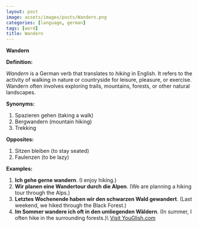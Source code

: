 ```yaml
---
layout: post
image: assets/images/posts/Wandern.png
categories: [language, german]
tags: [word]
title: Wandern
---
```


**Wandern**

**Definition:**

*Wandern* is a German verb that translates to *hiking* in English. It refers to the activity of walking in nature or countryside for leisure, pleasure, or exercise. Wandern often involves exploring trails, mountains, forests, or other natural landscapes.

**Synonyms:**

1. Spazieren gehen (taking a walk)
2. Bergwandern (mountain hiking)
3. Trekking

**Opposites:**

1. Sitzen bleiben (to stay seated)
2. Faulenzen (to be lazy)

**Examples:**

1. **Ich gehe gerne wandern**. (I enjoy hiking.)
2. **Wir planen eine Wandertour durch die Alpen**. (We are planning a hiking tour through the Alps.)
3. **Letztes Wochenende haben wir den schwarzen Wald gewandert**. (Last weekend, we hiked through the Black Forest.)
4. **Im Sommer wandere ich oft in den umliegenden Wäldern**. (In summer, I often hike in the surrounding forests.)\ <a id="yg-widget-0" class="youglish-widget" data-query="Wandern" data-lang="german" data-components="8412" data-auto-start="0" data-bkg-color="theme_light" data-title="How%20to%20pronounce%20Wandern%20in%20German"  rel="nofollow" href="https://youglish.com">Visit YouGlish.com</a><script async src="https://youglish.com/public/emb/widget.js" charset="utf-8"></script>